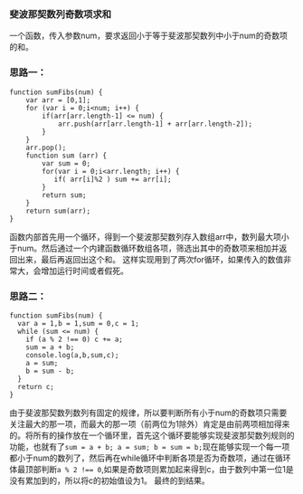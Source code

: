 ### 斐波那契数列奇数项求和
一个函数，传入参数num，要求返回小于等于斐波那契数列中小于num的奇数项的和。

### 思路一：
```
function sumFibs(num) {
    var arr = [0,1];
    for (var i = 0;i<num; i++) {
        if(arr[arr.length-1] <= num) {
            arr.push(arr[arr.length-1] + arr[arr.length-2]);
        }
    }
    arr.pop();
    function sum (arr) {
        var sum = 0;
        for(var i = 0;i<arr.length; i++) {
           if( arr[i]%2 ) sum += arr[i];
        }
        return sum;
    }
    return sum(arr);
}
```
函数内部首先用一个循环，得到一个斐波那契数列存入数组arr中，数列最大项小于num。然后通过一个内建函数循环数组各项，筛选出其中的奇数项来相加并返回出来，最后再返回出这个和。
这样实现用到了两次for循环，如果传入的数值非常大，会增加运行时间或者假死。

### 思路二：
```
function sumFibs(num) {
  var a = 1,b = 1,sum = 0,c = 1;
  while (sum <= num) {
    if (a % 2 !== 0) c += a;
    sum = a + b;
    console.log(a,b,sum,c);
    a = sum;
    b = sum - b;
  }
  return c;
}
```
由于斐波那契数列数列有固定的规律，所以要判断所有小于num的奇数项只需要关注最大的那一项，而最大的那一项（前两位为1除外）肯定是由前两项相加得来的。将所有的操作放在一个循环里，首先这个循环要能够实现斐波那契数列规则的功能，也就有了`sum = a + b; a = sum; b = sum = b;`现在能够实现一个每一项都小于num的数列了，然后再在while循环中判断各项是否为奇数项，通过在循环体最顶部判断`a % 2 !== 0`,如果是奇数项则累加起来得到c，由于数列中第一位1是没有累加到的，所以将c的初始值设为1。
最终的到结果。
